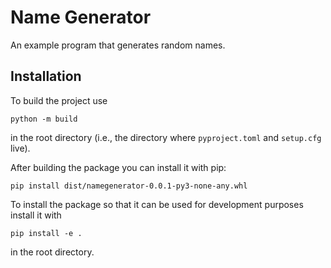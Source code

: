 # Name Generator

An example program that generates random names.


## Installation

To build the project use

```shell script
python -m build
```
in the root directory (i.e., the directory where `pyproject.toml` and `setup.cfg` live).

After building the package you can install it with pip:
```shell script
pip install dist/namegenerator-0.0.1-py3-none-any.whl
```

To install the package so that it can be used for development purposes
install it with
```shell script
pip install -e .
```
in the root directory.
